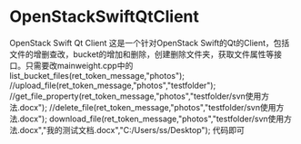 # OpenStackSwiftQtClient
OpenStack Swift Qt  Client
这是一个针对OpenStack Swift的Qt的Client，包括文件的增删查改，bucket的增加和删除，创建删除文件夹，获取文件属性等接口。只需要改mainweight.cpp中的
    list_bucket_files(ret_token_message,"photos");
    //upload_file(ret_token_message,"photos","testfolder");
    //get_file_property(ret_token_message,"photos","testfolder/svn使用方法.docx");
    //delete_file(ret_token_message,"photos","testfolder/svn使用方法.docx");
    download_file(ret_token_message,"photos","testfolder/svn使用方法.docx","我的测试文档.docx","C:/Users/ss/Desktop");
代码即可
